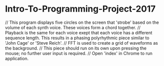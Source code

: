# Intro-To-Programming-Project-2017

// This program displays five circles on the screen that 'strobe' based on the volume of each synth voice. These voices form a chord together.
// Playback is the same for each voice exept that each voice has a different sequence length. This results in a phasing polyrhythmic piece similar to 'John Cage' or 'Steve Reich'.
// FFT is used to create a grid of waveforms as the background.
// This piece should run on its own upon pressing the mouse; no further user input is required.
// Open 'index' in Chrome to run application.
